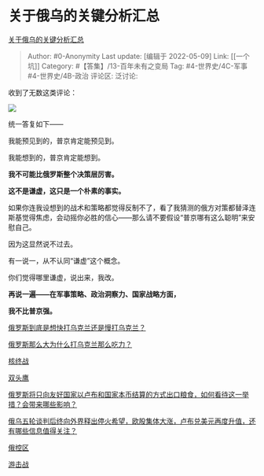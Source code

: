# 关于俄乌的关键分析汇总
[关于俄乌的关键分析汇总](https://zhuanlan.zhihu.com/p/496149748)

> Author: #0-Anonymity
> Last update: [编辑于 2022-05-09]
> Link: [[一个坑]]
> Category: #【答集】/13-百年未有之变局
> Tag: #4-世界史/4C-军事 #4-世界史/4B-政治
> 评论区:
> 泛讨论:

收到了无数这类评论：

![](https://pic3.zhimg.com/v2-d01eee7c7400240535ec318a21ac1306_b.jpg)

统一答复如下——

我能预见到的，普京肯定能预见到。

我能想到的，普京肯定能想到。

**我不可能比俄罗斯整个决策层厉害。**

**这不是谦虚，这只是一个朴素的事实。**

如果你连我设想到的战术和策略都觉得反制不了，看了我猜测的俄方对策都替泽连斯基觉得焦虑，会动摇你必胜的信心——那么请不要假设“普京哪有这么聪明”来安慰自己。

因为这显然说不过去。

有一说一，从不认同“谦虚”这个概念。

你们觉得哪里谦虚，说出来，我改。

**再说一遍——在军事策略、政治洞察力、国家战略方面，**

**我不比普京强。**

[俄罗斯到底是想快打乌克兰还是慢打乌克兰？](https://www.zhihu.com/question/522469201/answer/2400755721)

[俄罗斯那么大为什么打乌克兰那么吃力？](https://www.zhihu.com/question/519066714/answer/2426127720)

[核终战](https://zhuanlan.zhihu.com/p/484578437)

[双头鹰](https://zhuanlan.zhihu.com/p/488423249)

[俄罗斯将只向友好国家以卢布和国家本币结算的方式出口粮食，如何看待这一举措？会带来哪些影响？](https://www.zhihu.com/question/525408564/answer/2420654049)

[俄乌五轮谈判后终向外界释出停火希望，欧股集体大涨，卢布兑美元再度升值，还有哪些信息值得关注？](https://www.zhihu.com/question/524948826/answer/2414690445)

[俄控区](https://zhuanlan.zhihu.com/p/489524293)

[游击战](https://zhuanlan.zhihu.com/p/489425581)
